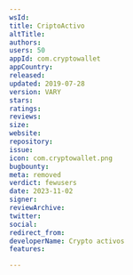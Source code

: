 ```yaml
---
wsId: 
title: CriptoActivo
altTitle: 
authors: 
users: 50
appId: com.cryptowallet
appCountry: 
released: 
updated: 2019-07-28
version: VARY
stars: 
ratings: 
reviews: 
size: 
website: 
repository: 
issue: 
icon: com.cryptowallet.png
bugbounty: 
meta: removed
verdict: fewusers
date: 2023-11-02
signer: 
reviewArchive: 
twitter: 
social: 
redirect_from: 
developerName: Crypto activos
features: 

---
```


